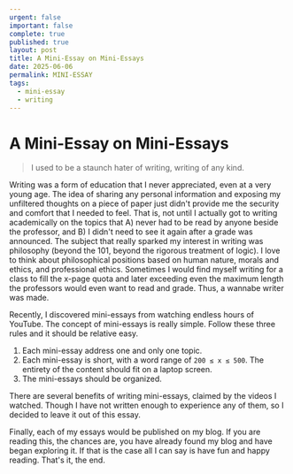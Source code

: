 ```yaml
---
urgent: false
important: false
complete: true
published: true
layout: post
title: A Mini-Essay on Mini-Essays
date: 2025-06-06
permalink: MINI-ESSAY
tags:
  - mini-essay
  - writing
---
```


# A Mini-Essay on Mini-Essays

> I used to be a staunch hater of writing, writing of any kind.

Writing was a form of education that I never appreciated, even at a very young age. The idea of sharing any personal information and exposing my unfiltered thoughts on a piece of paper just didn't provide me the security and comfort that I needed to feel. That is, not until I actually got to writing academically on the topics that A) never had to be read by anyone beside the professor, and B) I didn't need to see it again after a grade was announced. The subject that really sparked my interest in writing was philosophy (beyond the 101, beyond the rigorous treatment of logic). I love to think about philosophical positions based on human nature, morals and ethics, and professional ethics. Sometimes I would find myself writing for a class to fill the x-page quota and later exceeding even the maximum length the professors would even want to read and grade. Thus, a wannabe writer was made.

Recently, I discovered mini-essays from watching endless hours of YouTube. The concept of mini-essays is really simple. Follow these three rules and it should be relative easy.

1. Each mini-essay address one and only one topic.
2. Each mini-essay is short, with a word range of `200 ≤ x ≤ 500`. The entirety of the content should fit on a laptop screen.
3. The mini-essays should be organized.

There are several benefits of writing mini-essays, claimed by the videos I watched. Though I have not written enough to experience any of them, so I decided to leave it out of this essay.

Finally, each of my essays would be published on my blog. If you are reading this, the chances are, you have already found my blog and have began exploring it. If that is the case all I can say is have fun and happy reading. That's it, the end.